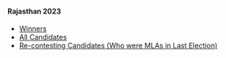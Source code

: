 #### Rajasthan 2023
  * [Winners](https://www.myneta.info/Rajasthan2023/index.php?action=show_winners&sort=default)
  * [All Candidates](https://www.myneta.info/Rajasthan2023/)
  * [ Re-contesting Candidates (Who were MLAs in Last Election)](https://www.myneta.info/Rajasthan2023/index.php?action=recontestAssetsComparison)